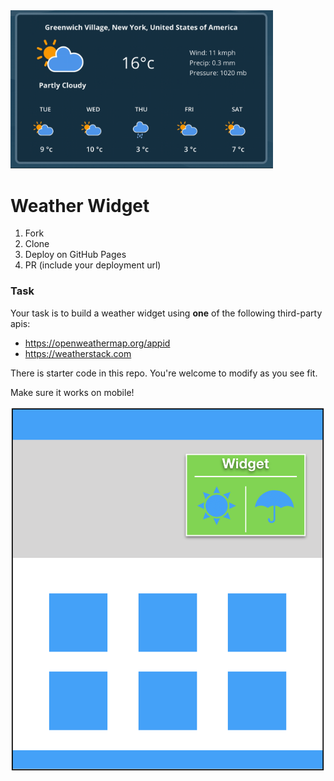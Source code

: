 

<img src="weather-widget.gif" alt="weather-widget" width="420px">

# Weather Widget

1. Fork
1. Clone
1. Deploy on GitHub Pages
1. PR (include your deployment url)

### Task

Your task is to build a weather widget using **one** of the following third-party apis:
- https://openweathermap.org/appid
- https://weatherstack.com

There is starter code in this repo. You're welcome to modify as you see fit.

Make sure it works on mobile!

![](widget-mockup.png)


